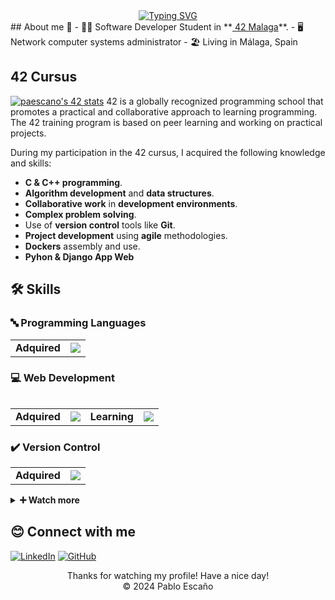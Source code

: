 <div align="center">
  <a href="https://git.io/typing-svg"><img src="https://readme-typing-svg.demolab.com?font=Fira+Code&pause=1000&color=2224F7&background=FFFFFF00&center=true&random=false&width=435&lines=Hi%2C+I%C2%B4m+Pablo+Esca%C3%B1o;Cybersecurity+Developer+%26+Analyst" alt="Typing SVG" /></a>
</div>
## About me 👋
 - 👨‍🎓 Software Developer Student in **<a href="https://www.42malaga.com/"> 42 Malaga</a>**.
 - 🖥 Network computer systems administrator
 - 🏖 Living in Málaga, Spain

 ## 42 Cursus
 [![paescano's 42 stats](https://badge.mediaplus.ma/binary/paescano?1337Badge=off&UM6P=off)](https://github.com/oakoudad/badge42)
 42 is a globally recognized programming school that promotes a practical and collaborative approach to learning programming. The 42 training program is based on peer learning and working on practical projects.

 During my participation in the 42 cursus, I acquired the following knowledge and skills:

- **C & C++ programming**.
- **Algorithm development** and **data structures**.
- **Collaborative work** in **development environments**.
- **Complex problem solving**.
- Use of **version control** tools like **Git**.
- **Project development** using **agile** methodologies.
- **Dockers** assembly and use.
- **Pyhon & Django App Web**

## 🛠️ Skills

### 🔤 Programming Languages

<table>
    <tr>
        <td><strong>Adquired</strong></td>
        <td>
          <a href="https://skillicons.dev"><img src="https://skillicons.dev/icons?i=c,cpp,python,java" />
        </td>
    </tr>
<table>

### 💻 Web Development

<table>
    <tr>
        <td><strong>Adquired</strong></td>
        <td>
          <a href="https://skillicons.dev"><img src="https://skillicons.dev/icons?i=html,css,js,nodejs" />
        </td>
        <td><strong>Learning</strong></td>
        <td>
          <a href="https://skillicons.dev"><img src="https://skillicons.dev/icons?i=django,jquery,bootstrap" />
        </td>
    </tr>
</table>

### ✔️ Version Control

<table>
    <tr>
        <td><strong>Adquired</strong></td>
        <td>
            <a href="https://skillicons.dev"><img src="https://skillicons.dev/icons?i=git,github" />
        </td>
    </tr>
</table>

<details>
<summary><strong>➕ Watch more</strong></summary>

### ⌨️ Editor

<table>
    <tr>
        <td><strong>Currently using</strong></td>
        <td>
            <a href="https://skillicons.dev"><img src="https://skillicons.dev/icons?i=vscode" />
        </td>
        <td><strong>Used before</strong></td>
        <td>
            <a href="https://skillicons.dev"><img src="https://skillicons.dev/icons?i=eclipse,vim" />
        </td>
    </tr>
</table>

### 🖥️ Operating Systems

<table>
    <tr>
        <td><strong>Currently using</strong></td>
        <td>
            <a href="https://skillicons.dev"><img src="https://skillicons.dev/icons?i=windows,ubuntu" />
        </td>
    </tr>
    <tr>
        <td><strong>Used before</strong></td>
        <td>
            <a href="https://skillicons.dev"><img src="https://skillicons.dev/icons?i=apple,debian" />
        </td>
    </tr>
</table>

### ☁️ Databases

<table>
    <tr>
        <td><strong>Currently using</strong></td>
        <td>
            <a href="https://skillicons.dev"><img src="https://skillicons.dev/icons?i=postgres" />
        </td>
        <td><strong>Used before</strong></td>
        <td>
            <a href="https://skillicons.dev"><img src="https://skillicons.dev/icons?i=mongodb,mysql" />
        </td>
    </tr>
</table>

### ⌨ Terminal

<table>
    <tr>
        <td><strong>Currently using</strong></td>
        <td>
            <a href="https://skillicons.dev"><img src="powershell,bash" />
        </td>
    </tr>
</table>
</details>

## 😊 Connect with me

[![LinkedIn](https://img.shields.io/badge/LinkedIn-0d1117?style=for-the-badge&logo=LinkedIn&logoColor=white&labelColor=0483c7&color=005a8a)](www.linkedin.com/in/pablo-escaño-martin-a26a6824b/)
[![GitHub](https://img.shields.io/badge/GitHub-0d1117?style=for-the-badge&logo=GitHub&logoColor=white&labelColor=232323&color=1b1b1b)](https://github.com/Pescano)

<div align="center">
  Thanks for watching my profile! Have a nice day!<br/>
  &copy; 2024 Pablo Escaño
</div>
